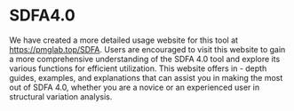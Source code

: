 # SDFA4.0

We have created a more detailed usage website for this tool at https://pmglab.top/SDFA. Users are encouraged to visit this website to gain a more comprehensive understanding of the SDFA 4.0 tool and explore its various functions for efficient utilization. This website offers in - depth guides, examples, and explanations that can assist you in making the most out of SDFA 4.0, whether you are a novice or an experienced user in structural variation analysis.
